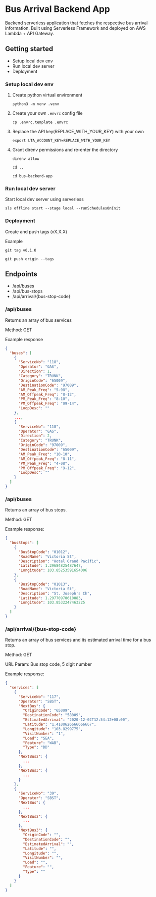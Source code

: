 # Bus Arrival Backend App
Backend serverless application that fetches the respective bus arrival information. Built using Serverless Framework and deployed on AWS Lambda + API Gateway.

## Getting started
- Setup local dev env
- Run local dev server
- Deployment

### Setup local dev env

1. Create python virtual environment

    `python3 -m venv .venv`

2. Create your own `.envrc` config file

    `cp .envrc.template .envrc`

3. Replace the API key(REPLACE_WITH_YOUR_KEY) with your own

    `export LTA_ACCOUNT_KEY=REPLACE_WITH_YOUR_KEY`

4. Grant direnv permissions and re-enter the directory 

    `direnv allow`

    `cd ..`

    `cd bus-backend-app`

### Run local dev server

Start local dev server using serverless
    
`sls offline start --stage local --runSchedulesOnInit`

### Deployment

  Create and push tags (vX.X.X)

  Example

  `git tag v0.1.0`

  `git push origin --tags`

## Endpoints
- /api/buses
- /api/bus-stops
- /api/arrival/{bus-stop-code}

### /api/buses

Returns an array of bus services

Method: GET

Example response
```json
{
  "buses": [
    {
      "ServiceNo": "118",
      "Operator": "GAS",
      "Direction": 1,
      "Category": "TRUNK",
      "OriginCode": "65009",
      "DestinationCode": "97009",
      "AM_Peak_Freq": "5-08",
      "AM_Offpeak_Freq": "8-12",
      "PM_Peak_Freq": "8-10",
      "PM_Offpeak_Freq": "09-14",
      "LoopDesc": ""
    },
    ...,
    {
      "ServiceNo": "118",
      "Operator": "GAS",
      "Direction": 2,
      "Category": "TRUNK",
      "OriginCode": "97009",
      "DestinationCode": "65009",
      "AM_Peak_Freq": "10-10",
      "AM_Offpeak_Freq": "8-11",
      "PM_Peak_Freq": "4-08",
      "PM_Offpeak_Freq": "9-12",
      "LoopDesc": ""
    }
  ]
}
```

### /api/buses

Returns an array of bus stops.

Method: GET

Example response:
```json
{
  "busStops": [
    {
      "BusStopCode": "01012",
      "RoadName": "Victoria St",
      "Description": "Hotel Grand Pacific",
      "Latitude": 1.29684825487647,
      "Longitude": 103.85253591654006
    },
    {
      "BusStopCode": "01013",
      "RoadName": "Victoria St",
      "Description": "St. Joseph's Ch",
      "Latitude": 1.29770970610083,
      "Longitude": 103.8532247463225
    }
  ]
}
```
### /api/arrival/{bus-stop-code}

Returns an array of bus services and its estimated arrival time for a bus stop.

Method: GET

URL Param: Bus stop code, 5 digit number

Example response:
```json
{
  "services": [
    {
      "ServiceNo": "117",
      "Operator": "SBST",
      "NextBus": {
        "OriginCode": "65009",
        "DestinationCode": "58009",
        "EstimatedArrival": "2020-12-02T12:54:12+08:00",
        "Latitude": "1.4100626666666667",
        "Longitude": "103.8299775",
        "VisitNumber": "1",
        "Load": "SEA",
        "Feature": "WAB",
        "Type": "DD"
      },
      "NextBus2": {
        ...
      },
      "NextBus3": {
        ...
      }
    },
    {
      "ServiceNo": "39",
      "Operator": "SBST",
      "NextBus": {
        ...
      },
      "NextBus2": {
        ...
      },
      "NextBus3": {
        "OriginCode": "",
        "DestinationCode": "",
        "EstimatedArrival": "",
        "Latitude": "",
        "Longitude": "",
        "VisitNumber": "",
        "Load": "",
        "Feature": "",
        "Type": ""
      }
    }
  ]
}
```